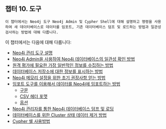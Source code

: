 
## 챕터 10. 도구 

```
이 챕터에서는 Neo4j 도구 Neo4j Admin 및 Cypher Shell에 대해 설명하고 명령을 사용하여 새 데이터베이스로 데이터를 임포트, 기존 데이터베이스 덤프 및 로드하는 방법과 일관성 검사하는 방법에 대해 다룹니다. 
```

이 챕터에서는 다음에 대해 다룹니다:

- [Neo4j 관리 도구 설명](/tools/neo4j-admin.md)
- [Neo4j Admin을 사용하여 Neo4j 데이터베이스의 일관성 확인 방법](/tools/consistency-checker.md)
- [원격 평가에 필요한 가장 일반적인 정보를 수집하는 방법](/tools/neo4j-admin-report.md)
- [데이터베이스 저장소에 대한 정보를 표시하는 방법](/tools/store-info.md)
- [Neo4j 메모리 설정을 위한 초기 권장사항 얻는 방법](/tools/neo4j-admin-memrec.md)
- [임포트 도구를 이용해서 데이터를 Neo4j에 임포트하는 방법](/tools/import.md)
  - [구문](/tools/import/syntax.md)
  - [CSV 헤더 포맷](/tools/import/file-header-format.md)
  - [옵션](/tools/import/options.md)
- [Neo4j 관리자를 통한 Neo4j 데이터베이스 덤프 및 로딩](/tools/dump-load.md)
- [데이터베이스를 위한 Cluster 상태 데이터 제거 방법 ](/tools/unbind.md)
- [Cypher 쉘 사용방법](/tools/cypher-shell.md)